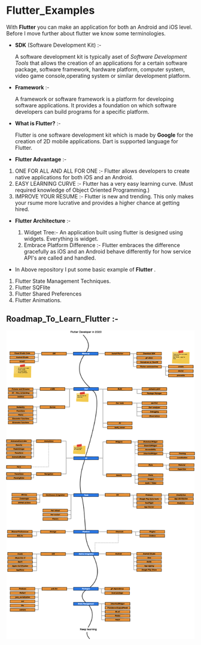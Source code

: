 # Flutter_Examples

  With **Flutter** you can make an application for both an Android and iOS level. Before I move further about flutter we know some terminologies.
  
  + **SDK** (Software Development Kit) :-
  
    A software development kit is typically aset of *Software Development Tools* that allows the creation of an applications for a certain software package, software framework, hardware platform, computer system, video game console,operating system or similar development platform.
     
  + **Framework** :-
    
    A framework or software framework is a platform for developing software applications. It provides a foundation on which software developers can build programs for a specific platform.
    
  + **What is Flutter?** :-
  
    Flutter is one software development kit which is made by **Google** for the creation of 2D mobile applications. Dart is supported language for Flutter.
   
  + **Flutter Advantage** :-
  
   1. ONE FOR ALL AND ALL FOR ONE :- Flutter allows developers to create native applications for both iOS and an Android.
   2. EASY LEARNING CURVE :- Flutter has a very easy learning curve. (Must required knowledge of Object Oriented Programming.)
   3. IMPROVE YOUR RESUME :- Flutter is new and trending. This only makes your rsume more lucrative and provides a higher chance at getting hired.
   
  + **Flutter Architecture** :-
  
    1. Widget Tree:- An application built using flutter is designed using widgets. Everything is widget. 
    2. Embrace Platform Difference :- Flutter embraces the difference gracefully as iOS and an Android behave differently for how service API's are called and handled.
    
  + In Above repository I put some basic example of **Flutter** . 
  1) Flutter State Management Techniques.
  2) Flutter SQFlite
  3) Flutter Shared Preferences
  4) Flutter Animations.
  
  ## Roadmap_To_Learn_Flutter :-
  <img src ="roadmap_2020.png" width:500>
 
